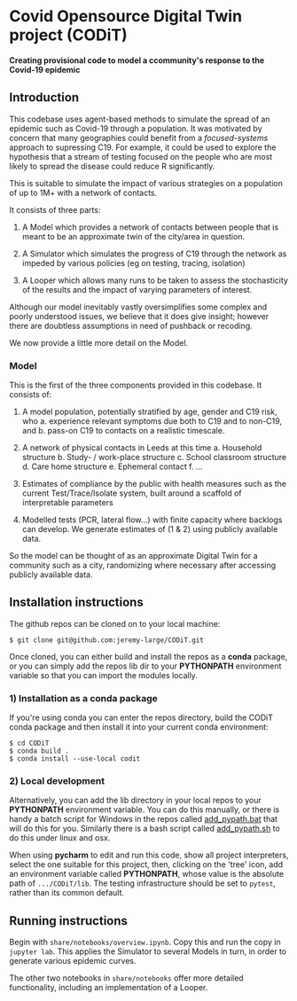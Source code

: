 #  Covid Opensource Digital Twin project (CODiT)

#### Creating provisional code to model a ccommunity's response to the Covid-19 epidemic

## Introduction

This codebase uses agent-based methods to simulate the spread of an epidemic such as Covid-19 through a population.
It was motivated by concern that many geographies could benefit from a _focused-systems_ approach to supressing C19. 
For example, it could be used to explore the hypothesis that a stream of testing focused on the people who are most likely 
to spread the disease could reduce R significantly. 

This is suitable to simulate the impact of various strategies on a population of up to 1M+ with a network of contacts.  

It consists of three parts:

1. A Model which provides a network of contacts between people that is meant to be an approximate twin of the city/area in question.

1. A Simulator which simulates the progress of C19 through the network as impeded by various policies (eg on testing, tracing, isolation)

1. A Looper which allows many runs to be taken to assess the stochasticity of the results and the impact of varying parameters of interest.


Although our model inevitably vastly oversimplifies some complex and poorly understood issues, 
we believe that it does give insight; however there are doubtless assumptions in need of pushback or recoding. 

We now provide a little more detail on the Model.

### Model
This is the first of the three components provided in this codebase. It consists of:

1.	A model population, potentially stratified by age, gender and C19 risk, who
a.	experience relevant symptoms due both to C19 and to non-C19, and 
b.	pass-on C19 to contacts on a realistic timescale.

2.	A network of physical contacts in Leeds at this time
a.	Household structure
b.	Study- / work-place structure
c.  School classroom structure
d.  Care home structure
e.	Ephemeral contact
f.  ...

3.	Estimates of compliance by the public with health measures such as the current Test/Trace/Isolate system, built around a scaffold of interpretable parameters

4.	Modelled tests (PCR, lateral flow…) with finite capacity where backlogs can develop.
We generate estimates of (1 & 2) using publicly available data. 

So the model can be thought of as an approximate Digital Twin for a community such as a city, 
randomizing where necessary after accessing publicly available data. 

## Installation instructions

The github repos can be cloned on to your local machine:
```
$ git clone git@github.com:jeremy-large/CODiT.git
```
Once cloned, you can either build and install the repos as a **conda** package, or you can simply add the repos lib dir to 
your **PYTHONPATH** environment variable so that you can import the modules locally.

### 1) Installation as a conda package

If you're using conda you can enter the repos directory, build the CODiT conda package and then install it into your current conda environment:
```
$ cd CODiT
$ conda build .
$ conda install --use-local codit
```

### 2) Local development

Alternatively, you can add the lib directory in your local repos to your **PYTHONPATH** environment variable.  You can do this 
manually, or there is handy a batch script for Windows in the repos called 
[add_pypath.bat](https://github.com/jeremy-large/CODiT/blob/master/add_pypath.bat) that will do this for you.
Similarly there is a bash script called 
[add_pypath.sh](https://github.com/jeremy-large/CODiT/blob/master/add_pypath.sh) to do this under linux and osx.

When using **pycharm** to edit and run this code, show all project interpreters, select the one suitable for this project, 
then, clicking on the 'tree' icon, add an environment variable called **PYTHONPATH**,  whose value is the absolute path 
of `.../CODiT/lib`. The testing infrastructure should be set to `pytest`, rather than its common default.

## Running instructions

Begin with `share/notebooks/overview.ipynb`. Copy this and run the copy in `jupyter lab`.
This applies the Simulator to several Models in turn, in order to generate various epidemic curves.

The other two notebooks in `share/notebooks` offer more detailed functionality, 
including an implementation of a Looper.
